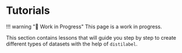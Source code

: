 # Tutorials

!!! warning "🚧 Work in Progress"
    This page is a work in progress.
    
This section contains lessons that will guide you step by step to create different types of datasets with the help of `distilabel`.
